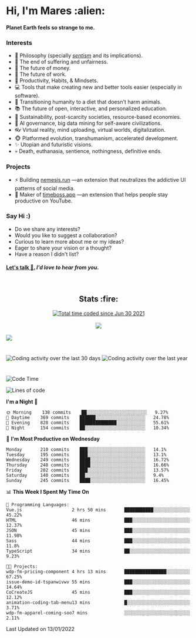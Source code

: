 <h1>Hi, I'm Mares :alien:</h1>

#### Planet Earth feels so strange to me.

### **Interests**

- 🌊 Philosophy (specially [_sentism_][sentismmedium] and its implications).
- 🎯 The end of suffering and unfairness.
- 💸 The future of money.
- 💼 The future of work.
- 🧠 Productivity, Habits, & Mindsets.
- 💻 Tools that make creating new and better tools easier (especially in software).
- 🥗 Transitioning humanity to a diet that doesn't harm animals.
- 📚 The future of open, interactive, and personalized education.
- 🌱 Sustainability, post-scarcity societies, resource-based economies.
- 🤖 AI governance, big data mining for self-aware civilizations.
- 👓 Virtual reality, mind uploading, virtual worlds, digitalization.
- 🐵 Platformed evolution, transhumanism, accelerated development.
- ✨ Utopian and futuristic visions.
- 💀 Death, euthanasia, sentience, nothingness, definitive ends.


### **Projects**

- ⚡ Building [nemesis.run](https://nemesis.run) —an extension that neutralizes the addictive UI patterns of social media.
- 💎 Maker of [timeboss.app](https://timeboss.app) —an extension that helps people stay productive on YouTube.


### **Say Hi :)**

- Do we share any interests?
- Would you like to suggest a collaboration?
- Curious to learn more about me or my ideas?
- Eager to share your vision or a thought?
- Have a reason I didn't list?

#### [Let's talk :wave:.](mailto:mareszhar@gmail.com) _I'd love to hear from you_.

[sentismmedium]: https://medium.com/@mareszhar/born-a-prisoner-a-reflection-about-life-its-struggles-and-a-plan-to-escape-d8566ce9b026

<br>

<h2 align="center">Stats :fire:</h2>

<div align="center">
  <a href="https://wakatime.com/@cfdc0e0d-4860-4b62-9ff0-cb659185525e">
    <img src="https://wakatime.com/badge/user/cfdc0e0d-4860-4b62-9ff0-cb659185525e.svg" alt="Total time coded since Jun 30 2021" />
  </a>
</div>

<br>

<!-- 
Add or remove this: 
&dates=B1AAB3FF 
...or this...
&date_format=M%20j%5B%2C%20Y%5D
from the *streak stats URL below* if they get bugged and aren't updating: 
-->

<div align="center">
  <img src="https://github-readme-streak-stats.herokuapp.com?user=mareszhar&theme=black-ice&hide_border=true&stroke=FFFFFF15&ring=DF8FFE&fire=DF8FFE&currStreakLabel=DF8FFE&background=1A232A&currStreakNum=86FFAB&dates=B1AAB3FF&date_format=M%20j%5B%2C%20Y%5D">
</div>

<br>

<img src="https://activity-graph.herokuapp.com/graph?username=mareszhar&theme=nord&bg_color=00000000&color=979797&line=DF8FFE&point=00000000&area=true&hide_border=true">

<br>

<h1></h1>

<img src="https://wakatime.com/share/@mares/5df0ff02-9c79-41b4-b540-51dc9c65a57b.svg" alt="Coding activity over the last 30 days" />
<img src="https://wakatime.com/share/@mares/ea89ba71-f374-40af-930c-e0655909fe37.svg" alt="Coding activity over the last year" />

<h1></h1>

<!--START_SECTION:waka-->
![Code Time](http://img.shields.io/badge/Code%20Time-430%20hrs%203%20mins-blue)

![Lines of code](https://img.shields.io/badge/From%20Hello%20World%20I%27ve%20Written-124%20Thousand%20lines%20of%20code-blue)

**I'm a Night 🦉** 

```text
🌞 Morning    138 commits    ██░░░░░░░░░░░░░░░░░░░░░░░   9.27% 
🌆 Daytime    369 commits    ██████░░░░░░░░░░░░░░░░░░░   24.78% 
🌃 Evening    828 commits    ██████████████░░░░░░░░░░░   55.61% 
🌙 Night      154 commits    ██░░░░░░░░░░░░░░░░░░░░░░░   10.34%

```
📅 **I'm Most Productive on Wednesday** 

```text
Monday       210 commits    ███░░░░░░░░░░░░░░░░░░░░░░   14.1% 
Tuesday      195 commits    ███░░░░░░░░░░░░░░░░░░░░░░   13.1% 
Wednesday    249 commits    ████░░░░░░░░░░░░░░░░░░░░░   16.72% 
Thursday     248 commits    ████░░░░░░░░░░░░░░░░░░░░░   16.66% 
Friday       202 commits    ███░░░░░░░░░░░░░░░░░░░░░░   13.57% 
Saturday     140 commits    ██░░░░░░░░░░░░░░░░░░░░░░░   9.4% 
Sunday       245 commits    ████░░░░░░░░░░░░░░░░░░░░░   16.45%

```


📊 **This Week I Spent My Time On** 

```text
💬 Programming Languages: 
Vue.js                   2 hrs 50 mins       ███████████░░░░░░░░░░░░░░   45.22% 
HTML                     46 mins             ███░░░░░░░░░░░░░░░░░░░░░░   12.37% 
JSON                     45 mins             ███░░░░░░░░░░░░░░░░░░░░░░   11.98% 
Sass                     44 mins             ███░░░░░░░░░░░░░░░░░░░░░░   11.8% 
TypeScript               34 mins             ██░░░░░░░░░░░░░░░░░░░░░░░   9.23%

🐱‍💻 Projects: 
wdp-fm-pricing-component 4 hrs 13 mins       ████████████████░░░░░░░░░   67.25% 
issue-demo-id-tspanwivwv 55 mins             ███░░░░░░░░░░░░░░░░░░░░░░   14.64% 
CoCreateJS               45 mins             ███░░░░░░░░░░░░░░░░░░░░░░   12.12% 
animation-coding-tab-menu13 mins             █░░░░░░░░░░░░░░░░░░░░░░░░   3.71% 
wdp-fm-apparel-coming-soo7 mins              ░░░░░░░░░░░░░░░░░░░░░░░░░   2.11%

```


 Last Updated on 13/01/2022
<!--END_SECTION:waka-->

